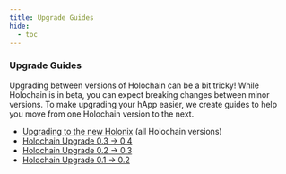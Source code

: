 ```yaml
---
title: Upgrade Guides
hide:
  - toc
---
```


### Upgrade Guides

Upgrading between versions of Holochain can be a bit tricky! While Holochain is in beta, you can expect breaking changes between minor versions. To make upgrading your hApp easier, we create guides to help you move from one Holochain version to the next.

* [Upgrading to the new Holonix](/resources/upgrade/upgrade-new-holonix/) (all Holochain versions)
* [Holochain Upgrade 0.3 → 0.4](/resources/upgrade/upgrade-holochain-0.4/)
* [Holochain Upgrade 0.2 → 0.3](/resources/upgrade/upgrade-holochain-0.3/)
* [Holochain Upgrade 0.1 → 0.2](/resources/upgrade/upgrade-holochain-0.2/)
